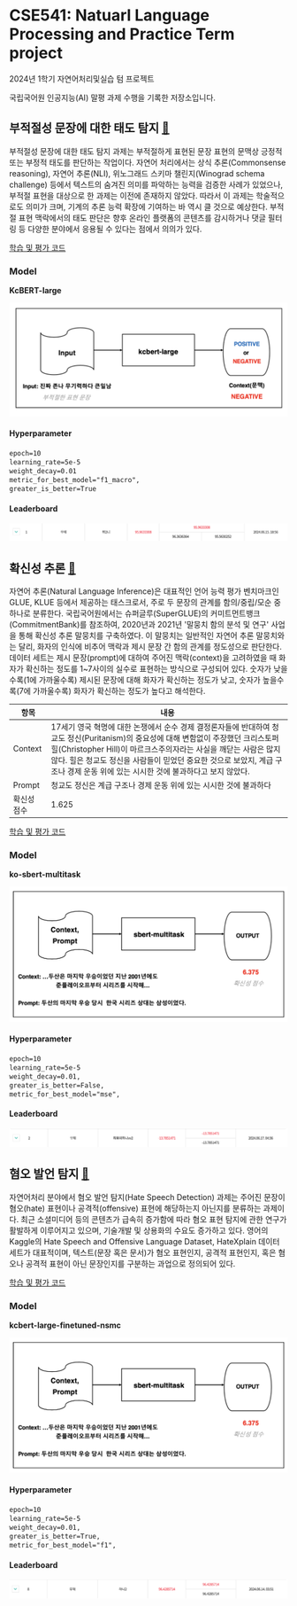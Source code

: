 # CSE541: Natuarl Language Processing and Practice Term project

2024년 1학기 자연어처리및실습 텀 프로젝트

국립국어원 인공지능(AI) 말평 과제 수행을 기록한 저장소입니다.

## 부적절성 문장에 대한 태도 탐지 <a href="https://kli.korean.go.kr/benchmark/taskOrdtm/taskList.do?taskOrdtmId=108&clCd=ING_TASK&subMenuId=sub01" target="_blank">🔗</a>

부적절성 문장에 대한 태도 탐지 과제는 부적절하게 표현된 문장 표현의 문맥상 긍정적 또는 부정적 태도를 판단하는 작업이다. 자연어 처리에서는 상식 추론(Commonsense reasoning), 자연어 추론(NLI), 위노그래드 스키마 챌린지(Winograd schema challenge) 등에서 텍스트의 숨겨진 의미를 파악하는 능력을 검증한 사례가 있었으나, 부적절 표현을 대상으로 한 과제는 이전에 존재하지 않았다. 따라서 이 과제는 학술적으로도 의미가 크며, 기계의 추론 능력 확장에 기여하는 바 역시 클 것으로 예상한다. 부적절 표현 맥락에서의 태도 판단은 향후 온라인 플랫폼의 콘텐츠를 감시하거나 댓글 필터링 등 다양한 분야에서 응용될 수 있다는 점에서 의의가 있다.

[학습 및 평가 코드]()

### Model

**KcBERT-large**

![alt text](image.png)

#### Hyperparameter

```
epoch=10
learning_rate=5e-5
weight_decay=0.01
metric_for_best_model="f1_macro",
greater_is_better=True
```

#### Leaderboard

![alt text](image-1.png)

## 확신성 추론 <a href="https://kli.korean.go.kr/benchmark/taskOrdtm/taskList.do?taskOrdtmId=59&clCd=ING_TASK&subMenuId=sub01" target="_blank">🔗</a>

자연어 추론(Natural Language Inference)은 대표적인 언어 능력 평가 벤치마크인 GLUE, KLUE 등에서 제공하는 태스크로서, 주로 두 문장의 관계를 함의/중립/모순 중 하나로 분류한다. 국립국어원에서는 슈퍼글루(SuperGLUE)의 커미트먼트뱅크(CommitmentBank)를 참조하여, 2020년과 2021년 '말뭉치 함의 분석 및 연구' 사업을 통해 확신성 추론 말뭉치를 구축하였다. 이 말뭉치는 일반적인 자연어 추론 말뭉치와는 달리, 화자의 인식에 비추어 맥락과 제시 문장 간 함의 관계를 정도성으로 판단한다. 데이터 세트는 제시 문장(prompt)에 대하여 주어진 맥락(context)을 고려하였을 때 화자가 확신하는 정도를 1~7사이의 실수로 표현하는 방식으로 구성되어 있다. 숫자가 낮을수록(1에 가까울수록) 제시된 문장에 대해 화자가 확신하는 정도가 낮고, 숫자가 높을수록(7에 가까울수록) 화자가 확신하는 정도가 높다고 해석한다.

| 항목        | 내용                                                                                                                                                                                                                                                                                                                                         |
| ----------- | -------------------------------------------------------------------------------------------------------------------------------------------------------------------------------------------------------------------------------------------------------------------------------------------------------------------------------------------- |
| Context     | 17세기 영국 혁명에 대한 논쟁에서 순수 경제 결정론자들에 반대하여 청교도 정신(Puritanism)의 중요성에 대해 변함없이 주장했던 크리스토퍼 힐(Christopher Hill)이 마르크스주의자라는 사실을 깨닫는 사람은 많지 않다. 힐은 청교도 정신을 사람들이 믿었던 중요한 것으로 보았지, 계급 구조나 경제 운동 위에 있는 시시한 것에 불과하다고 보지 않았다. |
| Prompt      | 청교도 정신은 계급 구조나 경제 운동 위에 있는 시시한 것에 불과하다                                                                                                                                                                                                                                                                           |
| 확신성 점수 | 1.625                                                                                                                                                                                                                                                                                                                                        |

[학습 및 평가 코드]()

### Model

**ko-sbert-multitask**

![alt text](image-2.png)

#### Hyperparameter

```
epoch=10
learning_rate=5e-5
weight_decay=0.01,
greater_is_better=False,
metric_for_best_model="mse",
```

#### Leaderboard

![alt text](image-3.png)

## 혐오 발언 탐지 <a href="https://kli.korean.go.kr/benchmark/taskOrdtm/taskList.do?taskOrdtmId=56&clCd=ING_TASK&subMenuId=sub01" target="_blank">🔗</a>

자연어처리 분야에서 혐오 발언 탐지(Hate Speech Detection) 과제는 주어진 문장이 혐오(hate) 표현이나 공격적(offensive) 표현에 해당하는지 아닌지를 분류하는 과제이다. 최근 소셜미디어 등의 콘텐츠가 급속히 증가함에 따라 혐오 표현 탐지에 관한 연구가 활발하게 이루어지고 있으며, 기술개발 및 상용화의 수요도 증가하고 있다. 영어의 Kaggle의 Hate Speech and Offensive Language Dataset, HateXplain 데이터 세트가 대표적이며, 텍스트(문장 혹은 문서)가 혐오 표현인지, 공격적 표현인지, 혹은 혐오나 공격적 표현이 아닌 문장인지를 구분하는 과업으로 정의되어 있다.

[학습 및 평가 코드]()

### Model

**kcbert-large-finetuned-nsmc**

![alt text](image-2.png)

#### Hyperparameter

```
epoch=10
learning_rate=5e-5
weight_decay=0.01,
greater_is_better=True,
metric_for_best_model="f1",
```

#### Leaderboard

![alt text](image-4.png)
